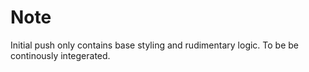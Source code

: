 # Note
Initial push only contains base styling and rudimentary logic. To be be continously integerated. 
